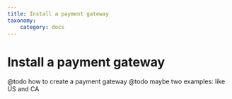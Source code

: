 ```yaml
---
title: Install a payment gateway
taxonomy:
    category: docs
---
```


Install a payment gateway
=========================

@todo how to create a payment gateway @todo maybe two examples: like US
and CA
